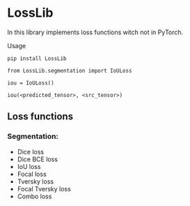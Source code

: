 # LossLib

In this library implements loss functions witch not in PyTorch.

Usage
~~~
pip install LossLib
~~~

~~~
from LossLib.segmentation import IoULoss

iou = IoULoss()

iou(<predicted_tensor>, <src_tensor>)
~~~

## Loss functions

### Segmentation:

- Dice loss
- Dice BCE loss
- IoU loss
- Focal loss
- Tversky loss
- Focal Tversky loss
- Combo loss

